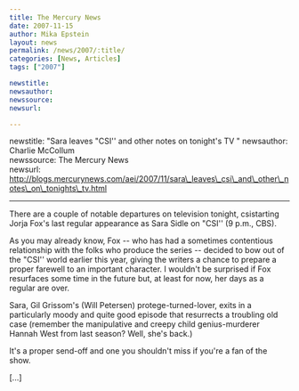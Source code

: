 ```yaml
---
title: The Mercury News 
date: 2007-11-15
author: Mika Epstein
layout: news
permalink: /news/2007/:title/
categories: [News, Articles]
tags: ["2007"]

newstitle: 
newsauthor: 
newssource: 
newsurl: 

---
```

newstitle: "Sara leaves "CSI'' and other notes on tonight's TV  "
newsauthor: Charlie McCollum  
newssource: The Mercury News  
newsurl: http://blogs.mercurynews.com/aei/2007/11/sara\_leaves\_csi\_and\_other\_notes\_on\_tonights\_tv.html 

---
There are a couple of notable departures on television tonight, csistarting Jorja Fox's last regular appearance as Sara Sidle on "CSI'' (9 p.m., CBS).

As you may already know, Fox -- who has had a sometimes contentious relationship with the folks who produce the series -- decided to bow out of the "CSI'' world earlier this year, giving the writers a chance to prepare a proper farewell to an important character. I wouldn't be surprised if Fox resurfaces some time in the future but, at least for now, her days as a regular are over.

Sara, Gil Grissom's (Will Petersen) protege-turned-lover, exits in a particularly moody and quite good episode that resurrects a troubling old case (remember the manipulative and creepy child genius-murderer Hannah West from last season? Well, she's back.)

It's a proper send-off and one you shouldn't miss if you're a fan of the show.

[...]  
